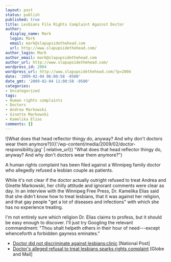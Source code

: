 ```yaml
---
layout: post
status: publish
published: true
title: Lesbians File Rights Complaint Against Doctor
author:
  display_name: Mark
  login: Mark
  email: mark@slapupsidethehead.com
  url: http://www.slapupsidethehead.com/
author_login: Mark
author_email: mark@slapupsidethehead.com
author_url: http://www.slapupsidethehead.com/
wordpress_id: 2004
wordpress_url: http://www.slapupsidethehead.com/?p=2004
date: '2009-02-04 06:00:58 -0500'
date_gmt: '2009-02-04 11:00:58 -0500'
categories:
- Uncategorized
tags:
- Human rights complaints
- Doctors
- Andrea Markowski
- Ginette Markowski
- Kamelika Elias
comments: []
---
```

![What does that head reflector thingy do, anyway? And why don't doctors wear them anymore?]({{'/wp-content/media/2009/02/doctor-responsibility.jpg' | relative_url}} "What does that head reflector thingy do, anyway? And why don't doctors wear them anymore?")

A human rights complaint has been filed against a Winnipeg family doctor who allegedly refused a lesbian couple as patients.

While it's not clear if the doctor actually outright refused to treat Andrea and Ginette Markowski, her chilly attitude and ignorant comments were clear as day. In an interview with the Winnipeg Free Press, Dr. Kamelika Elias said that she didn't know how to treat lesbians, that it was against her religion, and that gay people "get a lot of diseases and infections" with which she has no experience treating.

I'm not entirely sure which religion Dr. Elias claims to profess, but it should be easy enough to discover. I'll just try Googling the relevant commandment: "Thou shalt helpeth others in their hour of need---except whenceforth a forbidden gayness eminates."

- [Doctor did not discriminate against lesbians:clinic](http://www.nationalpost.com/news/story.html?id=1226232) [National Post]
- [Doctor's alleged refusal to treat lesbians sparks rights complaint](http://www.theglobeandmail.com/servlet/story/RTGAM.20090128.wdoctor28/BNStory/National/home) [Globe and Mail]
